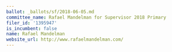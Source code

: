 ```yaml
---
ballot: _ballots/sf/2018-06-05.md
committee_name: Rafael Mandelman for Supervisor 2018 Primary
filer_id: '1395947'
is_incumbent: false
name: Rafael Mandelman
website_url: http://www.rafaelmandelman.com/
---
```

